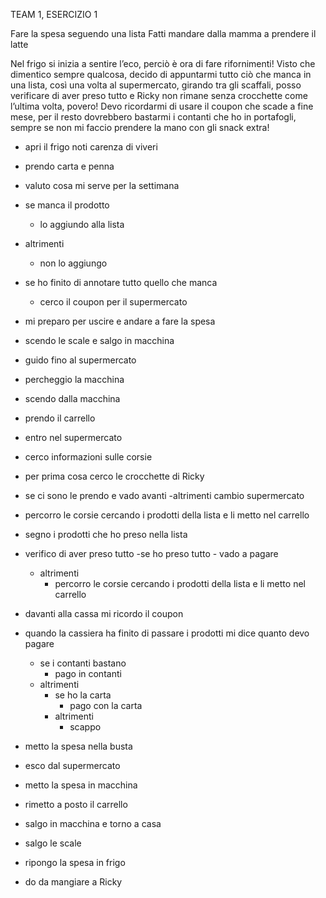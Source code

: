 TEAM 1, ESERCIZIO 1

Fare la spesa seguendo una lista
Fatti mandare dalla mamma a prendere il latte

Nel frigo si inizia a sentire l’eco, perciò è ora di fare rifornimenti!
Visto che dimentico sempre qualcosa, decido di appuntarmi tutto ciò che manca in una lista, così una volta al supermercato, girando tra gli scaffali, 
posso verificare di aver preso tutto e Ricky non rimane senza crocchette come l’ultima volta, povero! Devo ricordarmi di usare il coupon che scade a fine mese, 
per il resto dovrebbero bastarmi i contanti che ho in portafogli, sempre se non mi faccio prendere la mano con gli snack extra! 

- apri il frigo noti carenza di viveri
- prendo carta e penna
- valuto cosa mi serve per la settimana

- se manca il prodotto
    - lo aggiundo alla lista
- altrimenti
    - non lo aggiungo

- se ho finito di annotare tutto quello che manca 
    - cerco il coupon per il supermercato

- mi preparo per uscire e andare a fare la spesa
- scendo le scale e salgo in macchina
- guido fino al supermercato
- percheggio la macchina
- scendo dalla macchina
- prendo il carrello
- entro nel supermercato
- cerco informazioni sulle corsie
- per prima cosa cerco le crocchette di Ricky
- se ci sono le prendo e vado avanti
    -altrimenti cambio supermercato
- percorro le corsie cercando i prodotti della lista e li metto nel carrello
- segno i prodotti che ho preso nella lista

- verifico di aver preso tutto
    -se ho preso tutto
        - vado a pagare
    - altrimenti 
        - percorro le corsie cercando i prodotti della lista e li metto nel carrello 

- davanti alla cassa mi ricordo il coupon

- quando la cassiera ha finito di passare i prodotti mi dice quanto devo pagare
    - se i contanti bastano 
        - pago in contanti
    - altrimenti
        - se ho la carta
            - pago con la carta
        - altrimenti
            - scappo

- metto la spesa nella busta
- esco dal supermercato
- metto la spesa in macchina
- rimetto a posto il carrello
- salgo in macchina e torno a casa
- salgo le scale 
- ripongo la spesa in frigo
- do da mangiare a Ricky